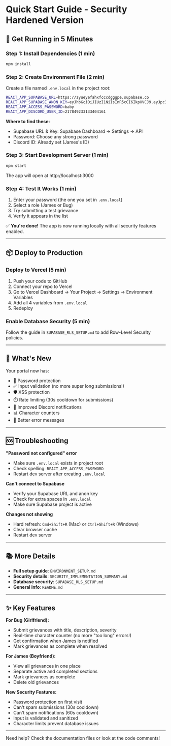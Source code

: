 # Quick Start Guide - Security Hardened Version

## 🚀 Get Running in 5 Minutes

### Step 1: Install Dependencies (1 min)
```bash
npm install
```

### Step 2: Create Environment File (2 min)
Create a file named `.env.local` in the project root:

```bash
REACT_APP_SUPABASE_URL=https://zyueyefahxfcccdgggpe.supabase.co
REACT_APP_SUPABASE_ANON_KEY=eyJhbGciOiJIUzI1NiIsInR5cCI6IkpXVCJ9.eyJpc3MiOiJzdXBhYmFzZSIsInJlZiI6Inp5dWV5ZWZhaHhmY2NjZGdnZ3BlIiwicm9sZSI6ImFub24iLCJpYXQiOjE3NTk5NzU2NDgsImV4cCI6MjA3NTU1MTY0OH0.m-eWD3cP6U_753yY8XU9z_W-lH4LMQT9G1GOyME3lV8
REACT_APP_ACCESS_PASSWORD=baby
REACT_APP_DISCORD_USER_ID=217849233133404161
```

**Where to find these:**
- Supabase URL & Key: Supabase Dashboard → Settings → API
- Password: Choose any strong password
- Discord ID: Already set (James's ID)

### Step 3: Start Development Server (1 min)
```bash
npm start
```

The app will open at http://localhost:3000

### Step 4: Test It Works (1 min)
1. Enter your password (the one you set in `.env.local`)
2. Select a role (James or Bug)
3. Try submitting a test grievance
4. Verify it appears in the list

✅ **You're done!** The app is now running locally with all security features enabled.

---

## 📦 Deploy to Production

### Deploy to Vercel (5 min)
1. Push your code to GitHub
2. Connect your repo to Vercel
3. Go to Vercel Dashboard → Your Project → Settings → Environment Variables
4. Add all 4 variables from `.env.local`
5. Redeploy

### Enable Database Security (5 min)
Follow the guide in `SUPABASE_RLS_SETUP.md` to add Row-Level Security policies.

---

## 🎉 What's New

Your portal now has:
- 🔐 Password protection
- ✅ Input validation (no more super long submissions!)
- 🛡️ XSS protection
- ⏱️ Rate limiting (30s cooldown for submissions)
- 🔔 Improved Discord notifications
- 📊 Character counters
- 🎨 Better error messages

---

## 🆘 Troubleshooting

**"Password not configured" error**
- Make sure `.env.local` exists in project root
- Check spelling: `REACT_APP_ACCESS_PASSWORD`
- Restart dev server after creating `.env.local`

**Can't connect to Supabase**
- Verify your Supabase URL and anon key
- Check for extra spaces in `.env.local`
- Make sure Supabase project is active

**Changes not showing**
- Hard refresh: `Cmd+Shift+R` (Mac) or `Ctrl+Shift+R` (Windows)
- Clear browser cache
- Restart dev server

---

## 📚 More Details

- **Full setup guide**: `ENVIRONMENT_SETUP.md`
- **Security details**: `SECURITY_IMPLEMENTATION_SUMMARY.md`
- **Database security**: `SUPABASE_RLS_SETUP.md`
- **General info**: `README.md`

---

## ✨ Key Features

**For Bug (Girlfriend):**
- Submit grievances with title, description, severity
- Real-time character counter (no more "too long" errors!)
- Get confirmation when James is notified
- Mark grievances as complete when resolved

**For James (Boyfriend):**
- View all grievances in one place
- Separate active and completed sections
- Mark grievances as complete
- Delete old grievances

**New Security Features:**
- Password protection on first visit
- Can't spam submissions (30s cooldown)
- Can't spam notifications (60s cooldown)
- Input is validated and sanitized
- Character limits prevent database issues

---

Need help? Check the documentation files or look at the code comments!

